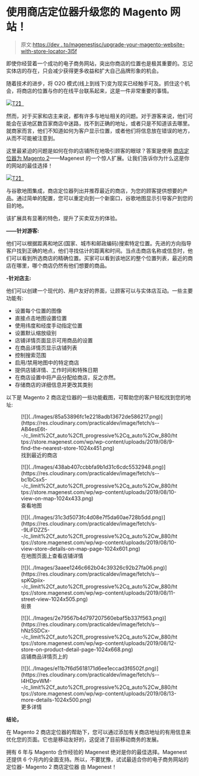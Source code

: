 # 使用商店定位器升级您的 Magento 网站！

> 原文:[https://dev . to/magenestjsc/upgrade-your-magento-website-with-store-locator-3l5f](https://dev.to/magenestjsc/upgrade-your-magento-website-with-store-locator-3l5f)

即使你经营着一个成功的电子商务网站，突出你商店的位置也是极其重要的。忘记实体店的存在，只会减少获得更多收益和扩大自己品牌形象的机会。

随着技术的进步，将 O2O 模式(线上到线下)变为现实已经触手可及。抓住这个机会，将商店的位置与你的在线平台联系起来，这是一件非常重要的事情。

[![](../Images/da1565999f9d9882ec1a0b5c1a972395.png)T2】](https://res.cloudinary.com/practicaldev/image/fetch/s--qX0oeSeD--/c_limit%2Cf_auto%2Cfl_progressive%2Cq_auto%2Cw_880/https://store.magenest.com/wp/wp-content/uploads/2019/08/o2o-model-1024x536.png)

然而，对于买家和店主来说，都有许多与地址相关的问题。对于游客来说，他们可能会在该地区数百家商店中迷路，找不到正确的地址，或者只是不知道该去哪里。就商家而言，他们不知道如何为客户显示位置，或者他们将信息放在错误的地方，从而不可能被注意到。

这里最紧迫的问题是如何在你的店铺所在地吸引顾客的眼球？答案是使用 [商店定位器为 Magento 2](https://store.magenest.com/magento-2/store-locator.html)——Magenest 的一个惊人扩展。让我们告诉你为什么这是你的网站的最佳选择！

[![](../Images/b2cc015f2f2d2e2b15c92c7c2780d79f.png)T2】](https://res.cloudinary.com/practicaldev/image/fetch/s--YPtWGhPw--/c_limit%2Cf_auto%2Cfl_progressive%2Cq_auto%2Cw_880/https://store.magenest.com/wp/wp-content/uploads/2019/08/o2o-advantage.png)

与谷歌地图集成，商店定位器列出并推荐最近的商店，为您的顾客提供想要的产品。通过简单的配置，您可以重定向到一个新窗口，谷歌地图显示引导客户到您的目的地。

该扩展具有显著的特色，提升了买卖双方的体验。

**——针对游客:**

他们可以根据距离和地区(国家、城市和邮政编码)搜索特定位置。先进的方向指导客户找到正确的地点，他们寻找估计的距离和时间。当点击商店名称或信息时，他们可以看到所选商店的精确位置。买家可以看到该地区的整个位置列表，最近的商店在哪里，哪个商店仍然有他们想要的商品。

**-针对店主:**

他们可以创建一个现代的、用户友好的界面，让顾客可以与实体店互动。一些主要功能有:

*   设置每个位置的图像
*   直接点击地图设置位置
*   使用纬度和经度手动指定位置
*   设置默认缩放级别
*   店铺详情页面显示可用商品的设置
*   在商品详情页显示店铺列表
*   控制搜索范围
*   启用/禁用地图中的特定商店
*   提供店铺详情、工作时间和特殊日期
*   在商店设置中将产品分配给商店，反之亦然。
*   存储商店的详细信息并更改其类别

以下是 Magento 2 商店定位器的一些功能截图，可帮助您的客户轻松找到您的地址:

<figure>[![](../Images/85a53896fc1e2218adb13672de586217.png)](https://res.cloudinary.com/practicaldev/image/fetch/s--AB4esE6t--/c_limit%2Cf_auto%2Cfl_progressive%2Cq_auto%2Cw_880/https://store.magenest.com/wp/wp-content/uploads/2019/08/9-find-the-nearest-store-1024x451.png) 

<figcaption>找到最近的商店</figcaption>

</figure>

<figure>[![](../Images/438ab407ccbbfa9b1d31c6cdc5532948.png)](https://res.cloudinary.com/practicaldev/image/fetch/s--bc1bCsx5--/c_limit%2Cf_auto%2Cfl_progressive%2Cq_auto%2Cw_880/https://store.magenest.com/wp/wp-content/uploads/2019/08/10-view-on-map-1024x433.png) 

<figcaption>查看地图</figcaption>

</figure>

<figure>[![](../Images/31c3d5073fc4d08e7f5da60ae728b5dd.png)](https://res.cloudinary.com/practicaldev/image/fetch/s--9LiFDZZ5--/c_limit%2Cf_auto%2Cfl_progressive%2Cq_auto%2Cw_880/https://store.magenest.com/wp/wp-content/uploads/2019/08/10-view-store-details-on-map-page-1024x601.png) 

<figcaption>在地图页面上查看店铺详情</figcaption>

</figure>

<figure>[![](../Images/3aaee1246c662b04c39326c92b27fa06.png)](https://res.cloudinary.com/practicaldev/image/fetch/s--spKQpiix--/c_limit%2Cf_auto%2Cfl_progressive%2Cq_auto%2Cw_880/https://store.magenest.com/wp/wp-content/uploads/2019/08/11-street-view-1024x505.png) 

<figcaption>街景</figcaption>

</figure>

<figure>[![](../Images/2e79567b4d797207560ebaf5b337f563.png)](https://res.cloudinary.com/practicaldev/image/fetch/s--hNz5SDCx--/c_limit%2Cf_auto%2Cfl_progressive%2Cq_auto%2Cw_880/https://store.magenest.com/wp/wp-content/uploads/2019/08/12-store-on-product-detail-page-1024x668.png) 

<figcaption>店铺商品详情页上的</figcaption>

</figure>

<figure>[![](../Images/e11b7f6d5618171d6ee1eccad3f6502f.png)](https://res.cloudinary.com/practicaldev/image/fetch/s--I4HDpvWM--/c_limit%2Cf_auto%2Cfl_progressive%2Cq_auto%2Cw_880/https://store.magenest.com/wp/wp-content/uploads/2019/08/13-more-details-1024x500.png) 

<figcaption>更多详情</figcaption>

</figure>

**结论，**

在 Magento 2 商店定位器的帮助下，您可以通过添加有关商店地址的有用信息来优化您的页面。它也是移动友好的，这促进了目前移动商务的发展。

拥有 6 年与 Magento 合作经验的 Magenest 绝对是你的最佳选择。Magenest 还提供 6 个月内的全面支持。所以，不要犹豫，试试最适合你的电子商务网站的定位器- Magento 2 商店定位器 由 Magenest！